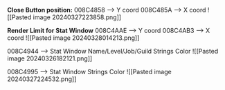 
**Close Button position:**
008C4858 --> Y coord 
008C485A --> X coord 
![[Pasted image 20240327223858.png]]

**Render Limit for Stat Window**
008C4AAE --> Y coord 
008C4AB3 --> X coord 
![[Pasted image 20240328014213.png]]

008C4944 -->  Stat Window Name/Level/Job/Guild Strings Color 
![[Pasted image 20240326182121.png]]

008C4995 -->  Stat Window Strings Color 
![[Pasted image 20240327224532.png]]